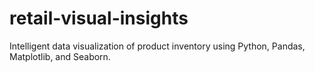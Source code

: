 # retail-visual-insights
Intelligent data visualization of product inventory using Python, Pandas, Matplotlib, and Seaborn.
